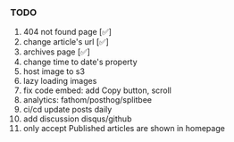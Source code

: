 ### TODO

1. 404 not found page [✅]
2. change article's url [✅]
3. archives page [✅]
4. change time to date's property
5. host image to s3
6. lazy loading images
7. fix code embed: add Copy button, scroll
8. analytics: fathom/posthog/splitbee
9. ci/cd update posts daily
10. add discussion disqus/github
11. only accept Published articles are shown in homepage
